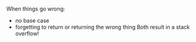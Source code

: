 When things go wrong:
- no base case
- forgetting to return or returning the wrong thing
Both result in a stack overflow!
